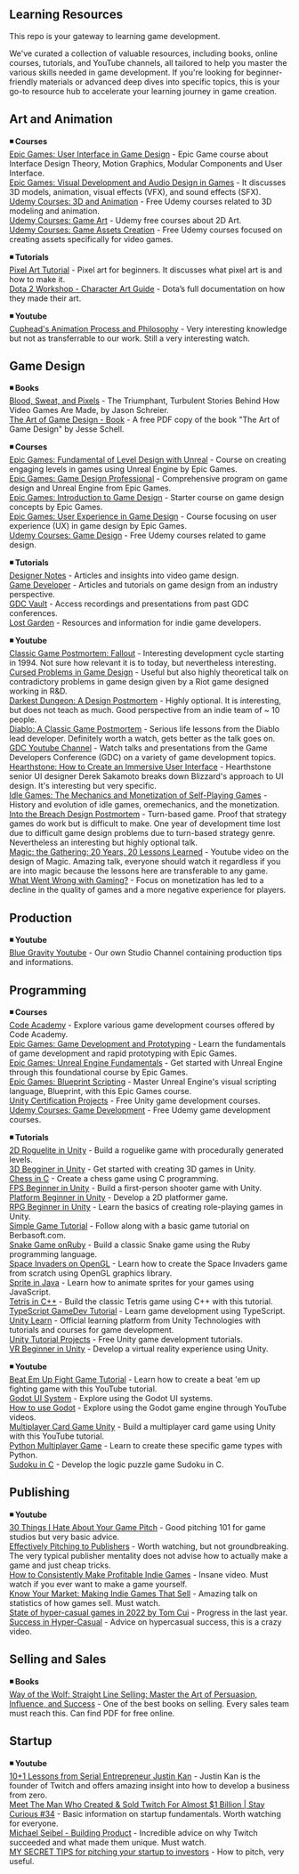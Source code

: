 ## Learning Resources

This repo is your gateway to learning game development.  

We've curated a collection of valuable resources, including books, online courses, tutorials, and YouTube channels, all tailored to help you master the various skills needed in game development. If you're looking for beginner-friendly materials or advanced deep dives into specific topics, this is your go-to resource hub to accelerate your learning journey in game creation.  

## Art and Animation  

**◾ Courses**  
[Epic Games: User Interface in Game Design](https://www.coursera.org/learn/user-interface-in-game-design) - Epic Game course about Interface Design Theory, Motion Graphics, Modular Components and User Interface.  
[Epic Games: Visual Development and Audio Design in Games](https://www.coursera.org/learn/game-visual-development-and-audio-design) - It discusses 3D models, animation, visual effects (VFX), and sound effects (SFX).  
[Udemy Courses: 3D and Animation](https://www.udemy.com/courses/design/3d-and-animation/?price=price-free&sort=popularity) - Free Udemy courses related to 3D modeling and animation.  
[Udemy Courses: Game Art](https://www.udemy.com/topic/game-art/?price=price-free&sort=popularity) - Udemy free courses about 2D Art.  
[Udemy Courses: Game Assets Creation](https://www.udemy.com/topic/game-asset/?price=price-free&sort=popularity) - Free Udemy courses focused on creating assets specifically for video games.  

**◾ Tutorials**  
[Pixel Art Tutorial](https://www.deviantart.com/gasara/art/Pixel-Art-Tutorial-Basics-for-Beginners-356743783) - Pixel art for beginners. It discusses what pixel art is and how to make it.  
[Dota 2 Workshop - Character Art Guide](https://help.steampowered.com/en/faqs/view/0688-7692-4D5A-1935) - Dota’s full documentation on how they made their art.  

**◾ Youtube**  
[Cuphead's Animation Process and Philosophy](https://www.youtube.com/watch?v=RmGb-jU3uVQ) - Very interesting knowledge but not as transferrable to our work. Still a very interesting watch.  

## Game Design  

**◾ Books**  
[Blood, Sweat, and Pixels](https://www.amazon.co.uk/Blood-Sweat-Pixels-Triumphant-Turbulent/dp/0062651234) - The Triumphant, Turbulent Stories Behind How Video Games Are Made, by Jason Schreier.  
[The Art of Game Design - Book](https://www.inventoridigiochi.it/wp-content/uploads/2020/07/art-of-game-design.pdf) - A free PDF copy of the book "The Art of Game Design" by Jesse Schell.  

**◾ Courses**  
[Epic Games: Fundamental of Level Design with Unreal](https://www.coursera.org/learn/level-design) - Course on creating engaging levels in games using Unreal Engine by Epic Games.  
[Epic Games: Game Design Professional](https://www.coursera.org/professional-certificates/epic-games-game-design-professional-certificate) - Comprehensive program on game design and Unreal Engine from Epic Games.  
[Epic Games: Introduction to Game Design](https://www.coursera.org/learn/introduction-to-game-design) - Starter course on game design concepts by Epic Games.  
[Epic Games: User Experience in Game Design](https://www.coursera.org/learn/user-experience-in-game-design) - Course focusing on user experience (UX) in game design by Epic Games.  
[Udemy Courses: Game Design](https://www.udemy.com/courses/design/game-design/?lang=en&price=price-free&sort=popularity) - Free Udemy courses related to game design.  

**◾ Tutorials**  
[Designer Notes](https://www.designer-notes.com/) - Articles and insights into video game design.  
[Game Developer](https://www.gamedeveloper.com/) - Articles and tutorials on game design from an industry perspective.  
[GDC Vault](https://gdcvault.com/) - Access recordings and presentations from past GDC conferences.  
[Lost Garden](https://lostgarden.com/) - Resources and information for indie game developers.  

**◾ Youtube**  
[Classic Game Postmortem: Fallout](https://www.youtube.com/watch?v=T2OxO-4YLRk) - Interesting development cycle starting in 1994. Not sure how relevant it is to today, but nevertheless interesting.  
[Cursed Problems in Game Design](https://www.youtube.com/watch?v=8uE6-vIi1rQ) - Useful but also highly theoretical talk on contradictory problems in game design given by a Riot game designed working in R&D.  
[Darkest Dungeon: A Design Postmortem](https://www.youtube.com/watch?v=0IUaGQhlPwo) - Highly optional. It is interesting, but does not teach as much. Good perspective from an indie team of ~ 10 people.  
[Diablo: A Classic Game Postmortem](https://www.youtube.com/watch?v=VscdPA6sUkc) - Serious life lessons from the Diablo lead developer. Definitely worth a watch, gets better as the talk goes on.  
[GDC Youtube Channel](https://www.youtube.com/@Gdconf) - Watch talks and presentations from the Game Developers Conference (GDC) on a variety of game development topics.  
[Hearthstone: How to Create an Immersive User Interface](https://www.youtube.com/watch?v=axkPXCNjOh8) - Hearthstone senior UI designer Derek Sakamoto breaks down Blizzard's approach to UI design. It's interesting but very specific.  
[Idle Games: The Mechanics and Monetization of Self-Playing Games](https://www.youtube.com/watch?v=Lu-RjxeDpU8) -  History and evolution of idle games, oremechanics, and the monetization.  
[Into the Breach Design Postmortem](https://www.youtube.com/watch?v=s_I07Iq_2XM) - Turn-based game. Proof that strategy games do work but is difficult to make. One year of development time lost due to difficult game design problems due to turn-based strategy genre. Nevertheless an interesting but highly optional talk.  
[Magic: the Gathering: 20 Years, 20 Lessons Learned](https://www.youtube.com/watch?v=QHHg99hwQGY) - Youtube video on the design of Magic. Amazing talk, everyone should watch it regardless if you are into magic because the lessons here are transferable to any game.  
[What Went Wrong with Gaming?](https://www.youtube.com/watch?v=g16heGLKlTA) - Focus on monetization has led to a decline in the quality of games and a more negative experience for players.  

## Production  
**◾ Youtube**  
[Blue Gravity Youtube](https://www.youtube.com/@BlueGravityGames) - Our own Studio Channel containing production tips and informations.  

## Programming  

**◾ Courses**  
[Code Academy](https://www.codecademy.com/catalog/subject/game-development) - Explore various game development courses offered by Code Academy.  
[Epic Games: Game Development and Prototyping](https://www.coursera.org/learn/game-development-and-prototyping) - Learn the fundamentals of game development and rapid prototyping with Epic Games.  
[Epic Games: Unreal Engine Fundamentals](https://www.coursera.org/learn/unreal-engine-fundamentals) - Get started with Unreal Engine through this foundational course by Epic Games.  
[Epic Games: Blueprint Scripting](https://www.coursera.org/learn/blueprint-scripting) - Master Unreal Engine's visual scripting language, Blueprint, with this Epic Games course.  
[Unity Certification Projects](https://assetstore.unity.com/listing#cf-ec_category=essentials,certification&) - Free Unity game development courses.  
[Udemy Courses: Game Development](https://www.udemy.com/courses/development/game-development/?lang=en&price=price-free&sort=popularity) - Free Udemy game development courses.  

**◾ Tutorials**  
[2D Roguelite in Unity](https://learn.unity.com/project/2d-roguelike-tutorial) - Build a roguelike game with procedurally generated levels.  
[3D Begginer in Unity](https://learn.unity.com/project/john-lemon-s-haunted-jaunt-3d-beginner) - Get started with creating 3D games in Unity.  
[Chess in C](https://www.youtube.com/watch?v=bGAfaepBco4&list=PLZ1QII7yudbc-Ky058TEaOstZHVbT-2hg&index=2) - Create a chess game using C programming.  
[FPS Beginner in Unity](https://learn.unity.com/project/fps-template?courseId=5c59cf22edbc2a001f59aa5d) - Build a first-person shooter game with Unity.  
[Platform Beginner in Unity](https://learn.unity.com/project/2d-platformer-template?courseId=5c59cf22edbc2a001f59aa5d) - Develop a 2D platformer game.  
[RPG Beginner in Unity](https://learn.unity.com/project/creator-kit-rpg) - Learn the basics of creating role-playing games in Unity.  
[Simple Game Tutorial](https://berbasoft.com/simplegametutorials/) - Follow along with a basic game tutorial on Berbasoft.com.  
[Snake Game onRuby](https://diatomenterprises.com/gamedev-on-ruby-why-not/) - Build a classic Snake game using the Ruby programming language.  
[Space Invaders on OpenGL](https://nicktasios.nl/posts/space-invaders-from-scratch-part-1.html) - Learn how to create the Space Invaders game from scratch using OpenGL graphics library.  
[Sprite in Java](https://medium.com/dailyjs/how-to-build-a-simple-sprite-animation-in-javascript-b764644244aa) - Learn how to animate sprites for your games using JavaScript.  
[Tetris in C++](https://javilop.com/gamedev/tetris-tutorial-in-c-platform-independent-focused-in-game-logic-for-beginners/) - Build the classic Tetris game using C++ with this tutorial.  
[TypeScript GameDev Tutorial](https://www.youtube.com/watch?v=7bejSTim38A) - Learn game development using TypeScript.  
[Unity Learn](https://learn.unity.com/) - Official learning platform from Unity Technologies with tutorials and courses for game development.  
[Unity Tutorial Projects](https://assetstore.unity.com/listing#cf-ec_category=essentials,tutorial-projects&nf-ec_price_filter=0...0) - Free Unity game development tutorials.  
[VR Beginner in Unity](https://learn.unity.com/project/vr-beginner-the-escape-room) - Develop a virtual reality experience using Unity.  

**◾ Youtube**  
[Beat Em Up Fight Game Tutorial](https://www.youtube.com/watch?v=McoDjOCb2Zo) - Learn how to create a beat 'em up fighting game with this YouTube tutorial.  
[Godot UI System](https://www.youtube.com/watch?v=y1E_y9AIqow) -  Explore using the Godot UI systems.  
[How to use Godot](https://www.youtube.com/watch?v=VeCrE-ge8xM&list=PLda3VoSoc_TSBBOBYwcmlamF1UrjVtccZ) - Explore using the Godot game engine through YouTube videos.  
[Multiplayer Card Game Unity](https://www.youtube.com/watch?v=y1E_y9AIqow) - Build a multiplayer card game using Unity with this YouTube tutorial.  
[Python Multiplayer Game](https://www.youtube.com/watch?v=McoDjOCb2Zo) - Learn to create these specific game types with Python.  
[Sudoku in C](https://www.youtube.com/watch?v=9aMUyoYDI-0&list=PLkTXsX7igf8edTYU92nU-f5Ntzuf-RKvW) - Develop the logic puzzle game Sudoku in C.  

## Publishing  
**◾ Youtube**  
[30 Things I Hate About Your Game Pitch](https://www.youtube.com/watch?v=4LTtr45y7P0) - Good pitching 101 for game studios but very basic advice.  
[Effectively Pitching to Publishers](https://www.youtube.com/watch?v=JZyCgChW0dc) - Worth watching, but not groundbreaking. The very typical publisher mentality does not advise how to actually make a game and just cheap tricks.  
[How to Consistently Make Profitable Indie Games](https://www.youtube.com/watch?v=LlAc5sBtGkc) - Insane video. Must watch if you ever want to make a game yourself.  
[Know Your Market: Making Indie Games That Sell](https://www.youtube.com/watch?v=uy0Dfr-mnUY) - Amazing talk on statistics of how games sell. Must watch.  
[State of hyper-casual games in 2022 by Tom Cui](https://www.youtube.com/watch?v=T5cYlhBz1A4) - Progress in the last year.  
[Success in Hyper-Casual](https://www.youtube.com/watch?v=QfojHNoBC5w) - Advice on hypercasual success, this is a crazy video.   

## Selling and Sales  

**◾ Books**  
[Way of the Wolf: Straight Line Selling: Master the Art of Persuasion, Influence, and Success](https://www.amazon.co.uk/Way-Wolf-Straight-Persuasion-Influence/dp/B07565WVQR/ref=sr_1_1?crid=8D58CQCDGBYI&dib=eyJ2IjoiMSJ9.d0pbKKojfgZH_1GgjqgQbjzLVRzRy1R8sQNK9oSEuNPmkhxZSLy_PgyZvnNrCt50KHUXtFRp8EUUyDp-EnR6OIKtKKDa56iIqy16FnP4_Z6YTbmkT11Htt1zkgWSFknprTxaCJO-ltzBpTuUW6qJ2OZLYczP8VjEEJDSeEOh8OebBakV_IS0bWMSFRZxtDyU-Sstxe4pXVDqMkd59789-w3tJXyTAuFQeBuCELw2sRQ.U1DQfS9d43wT1IifaUED_UZkun6j9vZRZ5oU6vTXkfU&dib_tag=se&keywords=way+of+the+wolf&qid=1728417011&s=books&sprefix=way+of+the+wold%2Cstripbooks%2C554&sr=1-1) - One of the best books on selling. Every sales team must reach this. Can find PDF for free online.  

## Startup  
**◾ Youtube**  
[10+1 Lessons from Serial Entrepreneur Justin Kan](https://www.youtube.com/watch?v=Q-Cbav_Dt2s) - Justin Kan is the founder of Twitch and offers amazing insight into how to develop a business from zero.  
[Meet The Man Who Created & Sold Twitch For Almost $1 Billion | Stay Curious #34](https://www.youtube.com/watch?v=09MzN6xoDzQ) - Basic information on startup fundamentals. Worth watching for everyone.  
[Michael Seibel - Building Product](https://www.youtube.com/watch?v=C27RVio2rOs) - Incredible advice on why Twitch succeeded and what made them unique. Must watch.  
[MY SECRET TIPS for pitching your startup to investors](https://www.youtube.com/watch?v=5SS_oCS3iTM) - How to pitch, very useful.  
